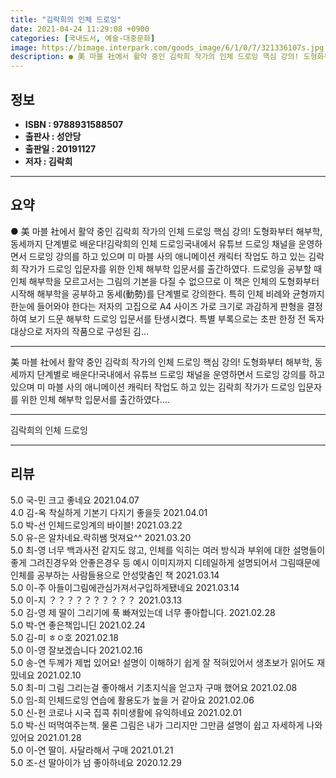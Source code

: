 ```yaml
---
title: "김락희의 인체 드로잉"
date: 2021-04-24 11:29:08 +0900
categories: [국내도서, 예술-대중문화]
image: https://bimage.interpark.com/goods_image/6/1/0/7/321336107s.jpg
description: ● 美 마블 社에서 활약 중인 김락희 작가의 인체 드로잉 핵심 강의! 도형화부터 해부학, 동세까지 단계별로 배운다!김락희의 인체 드로잉국내에서 유튜브 드로잉 채널을 운영하면서 드로잉 강의를 하고 있으며 미 마블 사의 애니메이션 캐릭터 작업도 하고 있는 김락희 작가가 드로잉 입문자를 위
---
```


## **정보**

- **ISBN : 9788931588507**
- **출판사 : 성안당**
- **출판일 : 20191127**
- **저자 : 김락희**

------



## **요약**

●  美 마블 社에서 활약 중인 김락희 작가의 인체 드로잉 핵심 강의! 도형화부터 해부학, 동세까지 단계별로 배운다!김락희의 인체 드로잉국내에서 유튜브 드로잉 채널을 운영하면서 드로잉 강의를 하고 있으며 미 마블 사의 애니메이션 캐릭터 작업도 하고 있는 김락희 작가가 드로잉 입문자를 위한 인체 해부학 입문서를 출간하였다. 드로잉을 공부할 때 인체 해부학을 모르고서는 그림의 기본을 다질 수 없으므로 이 책은 인체의 도형화부터 시작해 해부학을 공부하고 동세(動勢)를 단계별로 강의한다. 특히 인체 비례와 균형까지 한눈에 들어와야 한다는 저자의 고집으로 A4 사이즈 가로 크기로 과감하게 판형을 결정하여 보기 드문 해부학 드로잉 입문서를 탄생시켰다. 특별 부록으로는 초판 한정 전 독자 대상으로 저자의 작품으로 구성된 김...

------

美 마블 社에서 활약 중인 김락희 작가의 인체 드로잉 핵심 강의!
도형화부터 해부학, 동세까지 단계별로 배운다!국내에서 유튜브 드로잉 채널을 운영하면서 드로잉 강의를 하고 있으며 미 마블 사의 애니메이션 캐릭터 작업도 하고 있는 김락희 작가가 드로잉 입문자를 위한 인체 해부학 입문서를 출간하였다.... 

------


김락희의 인체 드로잉 

------


## **리뷰** 

5.0 국-민 크고 좋네요 2021.04.07 <br/>4.0 김-옥 착실하게 기본기 다지기 좋을듯 2021.04.01 <br/>5.0 박-선 인체드로잉계의 바이블! 2021.03.22 <br/>5.0 유-은 알차네요.락히쌤 멋져요^^ 2021.03.20 <br/>5.0 최-영 너무 백과사전 같지도 않고, 인체를 익히는 여러 방식과 부위에 대한 설명들이 좋게 그려진경우와 안좋은경우 등 예시 이미지까지 디테일하게 설명되어서 그림때문에 인체를 공부하는 사람들용으로 안성맞춤인 책 2021.03.14 <br/>5.0 이-주 아들이그림에관심가져서구입하게됐네요 2021.03.14 <br/>5.0 이-지 ？？？？？？？？？？ 2021.03.13 <br/>5.0 김-영 제 딸이 그리기에 푹 빠져있는데 너무 좋아합니다. 2021.02.28 <br/>5.0 박-연 좋은책입니딘 2021.02.24 <br/>5.0 김-미 ㅎㅇ호 2021.02.18 <br/>5.0 이-영 잘보겠습니다 2021.02.16 <br/>5.0 송-연 두께가 제법 있어요! 설명이 이해하기 쉽게 잘 적혀있어서 생초보가 읽어도 재밌네요 2021.02.10 <br/>5.0 최-미 그림 그리는걸 좋아해서 기초지식을 얻고자 구매 했어요 2021.02.08 <br/>5.0 임-희 인체드로잉 연습에 활용도가 높을 거 같아요 2021.02.06 <br/>5.0 신-헌 코로나 시국 집콕 취미생활에 유익하네요 2021.02.01 <br/>5.0 박-신 떠먹여주는책. 물론 그림은 내가 그리지만 그만큼 설명이 쉽고 자세하게 나와있어요 2021.01.28 <br/>5.0 이-연 딸이. 사달라해서
구매 2021.01.21 <br/>5.0 조-선 딸아이가 넘 좋아하네요 2020.12.29 <br/>